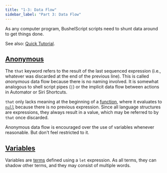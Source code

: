 ```yaml
---
title: "1-3: Data Flow"
sidebar_label: "Part 3: Data Flow"
---
```


As any computer program, BushelScript scripts need to shunt data around to get things done.

See also: [Quick Tutorial](../tutorial/data-flow).

## [Anonymous](../grammar#reference)

The `that` keyword refers to the result of the last sequenced expression (i.e., whatever was discarded at the end of the previous line). This is called _anonymous_ data flow because there is no naming involved. It is somewhat analogous to shell script pipes (`|`) or the implicit data flow between actions in Automator or Siri Shortcuts.

`that` only lacks meaning at the beginning of a [function](functions), where it evaluates to [`null`](basic-syntax#null-the-absence-of-a-value) because there is no previous expression. Since all language structures are expressions, they always result in a value, which may be referred to by `that` once discarded.

Anonymous data flow is encouraged over the use of variables whenever reasonable. But don't feel restricted to it.

## [Variables](../grammar#definition)

Variables are [terms](terms) defined using a `let` expression. As all terms, they can shadow other terms, and they may consist of multiple words.
